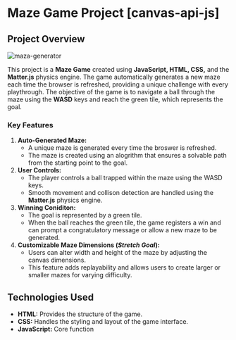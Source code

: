# Maze Game Project [canvas-api-js]

## Project Overview

![maza-generator](https://github.com/user-attachments/assets/6ad7041c-2996-4e52-ad8e-4d48bf38efc1)

This project is a **Maze Game** created using **JavaScript, HTML, CSS,** and the **Matter.js** physics engine. The game automatically generates a new maze each time the browser is refreshed, providing a unique challenge with every playthrough. The objective of the game is to navigate a ball through the maze using the **WASD** keys and reach the green tile, which represents the goal.

### Key Features

1. **Auto-Generated Maze:**
   - A unique maze is generated every time the broswer is refreshed.
   - The maze is created using an alogrithm that ensures a solvable path from the starting point to the goal.
2. **User Controls:**
   - The player controls a ball trapped within the maze using the WASD keys.
   - Smooth movement and collison detection are handled using the **Matter.js** physics engine.
3. **Winning Coniditon:**
   - The goal is represented by a green tile.
   - When the ball reaches the green tile, the game registers a win and can prompt a congratulatory message or allow a new maze to be generated.
4. **Customizable Maze Dimensions (***Stretch Goal***):**
   - Users can alter width and height of the maze by adjusting the canvas dimensions.
   - This feature adds replayability and allows users to create larger or smaller mazes for varying difficulty.

## Technologies Used

- **HTML:** Provides the structure of the game.
- **CSS:** Handles the styling and layout of the game interface.
- **JavaScript:** Core function
